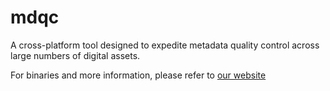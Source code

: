 mdqc
====

A cross-platform tool designed to expedite metadata quality control across large numbers of digital assets.

For binaries and more information, please refer to [our website](http://www.avpreserve.com/avpsresources/tools/)
